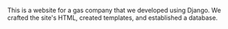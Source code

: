 This is a website for a gas company that we developed using Django. We crafted the site's HTML, created templates, and established a database.
